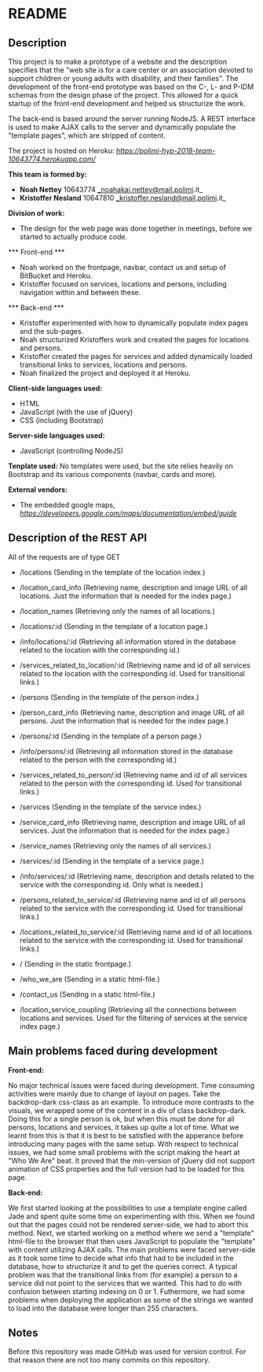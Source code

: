 # README

## Description

This project is to make a prototype of a website and the description specifies that the "web site is for a care center
or an association devoted to support children or young adults with disability, and their families". The development
of the front-end prototype was based on the C-, L- and P-IDM schemas from the design phase of the project. This
allowed for a quick startup of the front-end development and helped us structurize the work.

The back-end is based around the server running NodeJS. A REST interface is used to make AJAX calls to the server and 
dynamically populate the "template pages", which are stripped of content.

The project is hosted on Heroku: _https://polimi-hyp-2018-team-10643774.herokuapp.com/_

**This team is formed by:**

-  **Noah Nettey** 10643774 _noahakai.nettey@mail.polimi.it_
-  **Kristoffer Nesland** 10647810 _kristoffer.nesland@mail.polimi.it_

**Division of work:**

- The design for the web page was done together in meetings, before we started to actually produce code.

*** Front-end ***

- Noah worked on the frontpage, navbar, contact us and setup of BitBucket and Heroku.
- Kristoffer focused on services, locations and persons, including navigation within and between these.

*** Back-end ***

- Kristoffer experimented with how to dynamically populate index pages and the sub-pages.
- Noah structurized Kristoffers work and created the pages for locations and persons.
- Kristoffer created the pages for services and added dynamically loaded transitional links to services, locations and persons.
- Noah finalized the project and deployed it at Heroku.


**Client-side languages used:** 

- HTML
- JavaScript (with the use of jQuery)        
- CSS (including Bootstrap)

**Server-side languages used:**

- JavaScript (controlling NodeJS)

**Tenplate used:** No templates were used, but the site relies heavily on Bootstrap and its various components (navbar, cards and more).

**External vendors:**

- The embedded google maps, _https://developers.google.com/maps/documentation/embed/guide_

## Description of the REST API

All of the requests are of type GET

- /locations (Sending in the template of the location index.)
- /location_card_info (Retrieving name, description and image URL of all locations. Just the information that is needed for the index page.)
- /location_names (Retrieving only the names of all locations.)
- /locations/:id (Sending in the template of a location page.)
- /info/locations/:id (Retrieving all information stored in the database related to the location with the corresponding id.)
- /services_related_to_location/:id (Retrieving name and id of all services related to the location with the corresponding id. Used for transitional links.)

- /persons (Sending in the template of the person index.)
- /person_card_info (Retrieving name, description and image URL of all persons. Just the information that is needed for the index page.)
- /persons/:id (Sending in the template of a person page.)
- /info/persons/:id (Retrieving all information stored in the database related to the person with the corresponding id.)
- /services_related_to_person/:id (Retrieving name and id of all services related to the person with the corresponding id. Used for transitional links.)

- /services (Sending in the template of the service index.)
- /service_card_info (Retrieving name, description and image URL of all services. Just the information that is needed for the index page.)
- /service_names (Retrieving only the names of all services.)
- /services/:id (Sending in the template of a service page.)
- /info/services/:id (Retrieving name, description and details related to the service with the corresponding id. Only what is needed.)
- /persons_related_to_service/:id (Retrieving name and id of all persons related to the service with the corresponding id. Used for transitional links.)
- /locations_related_to_service/:id (Retrieving name and id of all locations related to the service with the corresponding id. Used for transitional links.)

- / (Sending in the static frontpage.)
- /who_we_are (Sending in a static html-file.)
- /contact_us (Sending in a static html-file.)
- /location_service_coupling (Retrieving all the connections between locations and services. Used for the filtering of services at the service index page.)


## Main problems faced during development

**Front-end:**

No major technical issues were faced during development. Time consuming activities were mainly due to change of
layout on pages. Take the backdrop-dark css-class as an example. To introduce more contrasts to the visuals, we
wrapped some of the content in a div of class backdrop-dark. Doing this for a single person is ok, but when this
must be done for all persons, locations and services, it takes up quite a lot of time. What we learnt from this is
that it is best to be satisfied with the apperance before introducing many pages with the same setup. With respect
to technical issues, we had some small problems with the script making the heart at "Who We Are" beat. It proved
that the min-version of jQuery did not support animation of CSS properties and the full version had to be loaded
for this page.

**Back-end:**

We first started looking at the possibilities to use a template engine called Jade and spent quite some time on experimenting with this. When 
we found out that the pages could not be rendered server-side, we had to abort this method. Next, we started working on a method where we send a
"template" html-file to the browser that then uses JavaScript to populate the "template" with content utilizing AJAX calls. The main problems were
faced server-side as it took some time to decide what info that had to be included in the database, how to structurize it and to get the queries
correct. A typical problem was that the transitional links from (for example) a person to a service did not point to the services that we wanted.
This had to do with confusion between starting indexing on 0 or 1. Futhermore, we had some problems when deploying the application as some of the
strings we wanted to load into the database were longer than 255 characters.

## Notes
Before this repository was made GitHub was used for version control.
For that reason there are not too many commits on this repository.
